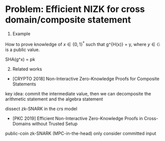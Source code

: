 # Problem: Efficient NIZK for cross domain/composite statement

1. Example

How to prove knowledge of $x \in \{0,1\}^*$ such that g^{H(x)} = y, where $y \in \mathbb{G}$ is a public value. 

SHA(g^x) = pk

2. Related works

* [CRYPTO 2018] Non-Interactive Zero-Knowledge Proofs for Composite Statements

key idea: commit the intermediate value, then we can decomposite the arithmetic statement and the algebra statement

dissect zk-SNARK in the crs model

* [PKC 2019] Efficient Non-Interactive Zero-Knowledge Proofs in Cross-Domains without Trusted Setup

public-coin zk-SNARK (MPC-in-the-head)    only consider committed input 











